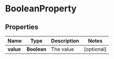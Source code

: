
# BooleanProperty

## Properties
Name | Type | Description | Notes
------------ | ------------- | ------------- | -------------
**value** | **Boolean** | The value |  [optional]



